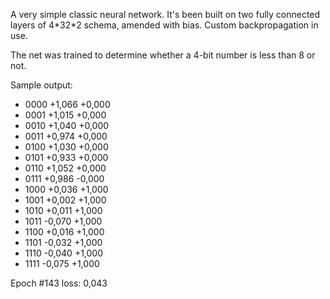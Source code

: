 A very simple classic neural network. It's been built on two fully connected layers of 4\*32\*2 schema, amended with bias. Custom backpropagation in use.

The net was trained to determine whether a 4-bit number is less than 8 or not.

Sample output:

* 0000 +1,066 +0,000 
* 0001 +1,015 +0,000 
* 0010 +1,040 +0,000 
* 0011 +0,974 +0,000 
* 0100 +1,030 +0,000 
* 0101 +0,933 +0,000 
* 0110 +1,052 +0,000 
* 0111 +0,986 -0,000 
* 1000 +0,036 +1,000 
* 1001 +0,002 +1,000 
* 1010 +0,011 +1,000 
* 1011 -0,070 +1,000 
* 1100 +0,016 +1,000 
* 1101 -0,032 +1,000 
* 1110 -0,040 +1,000 
* 1111 -0,075 +1,000 

Epoch #143 loss: 0,043
